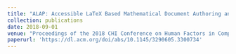 ```yaml
---
title: "ALAP: Accessible LaTeX Based Mathematical Document Authoring and Presentation"
collection: publications
date: 2018-09-01
venue: "Proceedings of the 2018 CHI Conference on Human Factors in Computing Systems (ChI '18)"
paperurl: 'https://dl.acm.org/doi/abs/10.1145/3290605.3300734'
---
```




